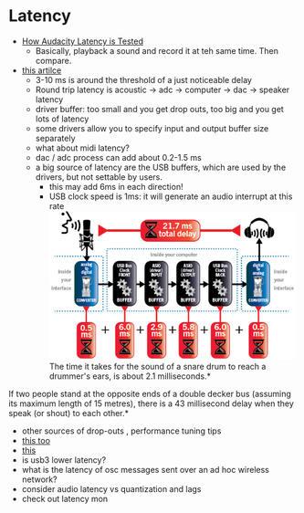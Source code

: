 Latency
===========

- [How Audacity Latency is Tested](http://manual.audacityteam.org/man/latency_test.html)
    - Basically, playback a sound and record it at teh same time.  Then compare.
- [this artilce](https://www.presonus.com/community/Learn/The-Truth-About-Digital-Audio-Latency)
    - 3-10 ms is around the threshold of a just noticeable delay
    - Round trip latency is acoustic -> adc -> computer -> dac -> speaker latency
    - driver buffer: too small and you get drop outs, too big and you get lots of latency
    - some drivers allow you to specify input and output buffer size separately
    - what about midi latency?
    - dac / adc process can add about 0.2-1.5 ms
    - a big source of latency are the USB buffers, which are used by the drivers, but not settable by users.
        - this may add 6ms in each direction!
        - USB clock speed is 1ms: it will generate an audio interrupt at this rate
![latency-1](/resources/images/programming/LatencyChain.jpg)
The time it takes for the sound of a snare drum to reach a drummer's ears, is about 2.1 milliseconds.*

If two people stand at the opposite ends of a double decker bus (assuming its maximum length of 15 metres), there is a 43 millisecond delay when they speak (or shout) to each other.*

- other sources of drop-outs , performance tuning tips
- [this too](http://www.soundonsound.com/techniques/optimising-latency-pc-audio-interface)
- [this](https://help.ableton.com/hc/en-us/articles/209071469-Optimizing-Windows-for-Audio)
- is usb3 lower latency?
- what is the latency of osc messages sent over an ad hoc wireless network?
- consider audio latency vs quantization and lags
- check out latency mon
